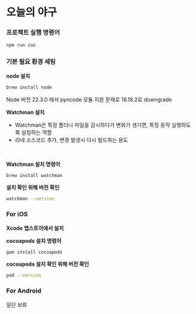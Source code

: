 # 오늘의 야구

### 프로젝트 실행 명령어

```bash
npm run ios
```

### 기본 필요 환경 세팅

<strong>node 설치</strong>

```bash
brew install node
```

<p>Node 버전 22.3.0 에서 pyncode 모듈 지원 문제로 18.18.2로 downgrade</p>

<strong>
Watchman 설치
</strong>
<br />
<ul>
<li>
Watchman은 특정 폴더나 파일을 감시하다가 변화가 생기면, 특정 동작 실행하도록 설정하는 역할
</li>
<li>
리네 소스코드 추가, 변경 발생시 다시 빌드하는 용도
</li>
</ul>
<br />

<strong>Watchman 설치 명령어</strong>

```bash
brew install watchman
```

<strong>설치 확인 위해 버전 확인</strong>

```bash
watchman --version
```

### For iOS

<strong>
Xcode 앱스토어에서 설치
</strong>

<strong>cocoapods 설치 명령어</strong>

```bash
gem install cocoapods
```

<strong>cocoapods 설치 확인 위해 버전 확인</strong>

```bash
pod --version
```

### For Android

일단 보류

<br />
